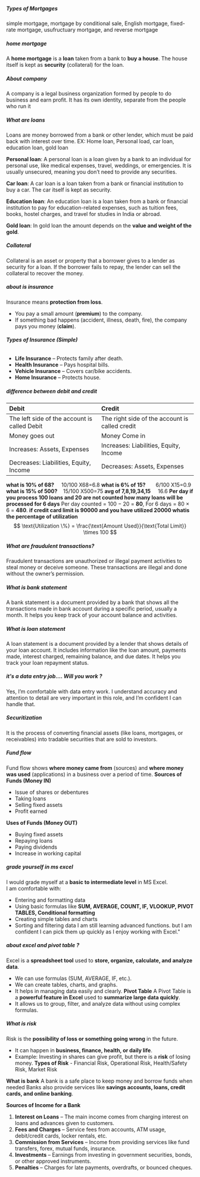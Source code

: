 ##### Types of Mortgages
simple mortgage, mortgage by conditional sale, English mortgage, fixed-rate mortgage, usufructuary mortgage, and reverse mortgage
##### home mortgage
A **home mortgage** is a **loan** taken from a bank to **buy a house**. The house itself is kept as **security** (collateral) for the loan.
##### About company
A company is a legal business organization formed by people to do business and earn profit. It has its own identity, separate from the people who run it
##### What are loans
Loans are money borrowed from a bank or other lender, which must be paid back with interest over time.
EX: Home loan, Personal load, car loan, education loan, gold loan

**Personal loan**: A personal loan is a loan given by a bank to an individual for personal use, like medical expenses, travel, weddings, or emergencies. It is usually unsecured, meaning you don’t need to provide any securities.

**Car loan**: A car loan is a loan taken from a bank or financial institution to buy a car. The car itself is kept as security.

**Education loan**: An education loan is a loan taken from a bank or financial institution to pay for education-related expenses, such as tuition fees, books, hostel charges, and travel for studies in India or abroad.

**Gold loan**: In gold loan the amount depends on the **value and weight of the gold**.
##### Collateral
Collateral is an asset or property that a borrower gives to a lender as security for a loan. If the borrower fails to repay, the lender can sell the collateral to recover the money.
##### about is insurance 
Insurance means **protection from loss**.
- You pay a small amount (**premium**) to the company.
- If something bad happens (accident, illness, death, fire), the company pays you money (**claim**).
###### **Types of Insurance (Simple)**
- **Life Insurance** – Protects family after death.    
- **Health Insurance** – Pays hospital bills.
- **Vehicle Insurance** – Covers car/bike accidents.
- **Home Insurance** – Protects house.
##### difference between debit and credit

| **Debit**                                    | **Credit**                                     |
| :------------------------------------------- | :--------------------------------------------- |
| The left side of the account is called Debit | The right side of the account is called credit |
| Money goes out                               | Money Come in                                  |
| Increases: Assets, Expenses                  | Increases: Liabilities, Equity, Income         |
| Decreases: Liabilities, Equity, Income       | Decreases: Assets, Expenses                    |

**what is 10% of 68?**     10/100 X68=6.8
**what is 6% of 15?**       6/100 X15=0.9
**what is 15% of 500?**    15/100 X500=75
**avg of 7,8,19,34,15**     16.6
**Per day if you process 100 loans and 20 are not counted how	many loans will be processed for 6 days** Per day counted = 100 − 20 = **80**, For 6 days = 80 × 6 = **480**.
**if credit card limit is 90000 and you have utilized 20000 whatis the percentage of utilization** 
$$
\text{Utilization \%} = \frac{\text{Amount Used}}{\text{Total Limit}} \times 100
$$
##### What are fraudulent transactions?
Fraudulent transactions are unauthorized or illegal payment activities to steal money or deceive someone. These transactions are illegal and done without the owner’s permission.
##### What is bank statement
A bank statement is a document provided by a bank that shows all the transactions made in bank account during a specific period, usually a month. It helps you keep track of your account balance and activities.
##### What is loan statement
A loan statement is a document provided by a lender that shows details of your loan account. It includes information like the loan amount, payments made, interest charged, remaining balance, and due dates. It helps you track your loan repayment status.
##### it's a data entry job…. Will you work ?
Yes, I’m comfortable with data entry work. I understand accuracy and attention to detail are very important in this role, and I’m confident I can handle that.
##### Securitization
It is the process of converting financial assets (like loans, mortgages, or receivables) into tradable securities that are sold to investors.
##### Fund flow
Fund flow shows **where money came from** (sources) and **where money was used** (applications) in a business over a period of time.
**Sources of Funds (Money IN)**
- Issue of shares or debentures
- Taking loans
- Selling fixed assets
- Profit earned

**Uses of Funds (Money OUT)**
- Buying fixed assets
- Repaying loans
- Paying dividends
- Increase in working capital
##### grade yourself in ms excel
I would grade myself at a **basic to intermediate level** in MS Excel.  
I am comfortable with:
- Entering and formatting data
- Using basic formulas like **SUM, AVERAGE, COUNT, IF, VLOOKUP, PIVOT TABLES, Conditional formatting**
- Creating simple tables and charts
- Sorting and filtering data
I am still learning advanced functions. but I am confident I can pick them up quickly as I enjoy working with Excel."
##### about excel and pivot table ?
Excel is a **spreadsheet tool** used to **store, organize, calculate, and analyze data**.
- We can use formulas (SUM, AVERAGE, IF, etc.).
- We can create tables, charts, and graphs.
- It helps in managing data easily and clearly.
**Pivot Table**
A Pivot Table is a **powerful feature in Excel** used to **summarize large data quickly**.
- It allows us to group, filter, and analyze data without using complex formulas.
##### What is risk
Risk is the **possibility of loss or something going wrong** in the future.
- It can happen in **business, finance, health, or daily life**.
- Example: Investing in shares can give profit, but there is a **risk** of losing money.
**Types of Risk** - Financial Risk, Operational Risk, Health/Safety Risk, Market Risk

**What is bank**
A bank is a safe place to keep money and borrow funds when needed
Banks also provide services like **savings accounts, loans, credit cards, and online banking**.

**Sources of Income for a Bank**
1. **Interest on Loans** – The main income comes from charging interest on loans and advances given to customers.
2. **Fees and Charges** – Service fees from accounts, ATM usage, debit/credit cards, locker rentals, etc.
3. **Commission from Services** – Income from providing services like fund transfers, forex, mutual funds, insurance.
4. **Investments** – Earnings from investing in government securities, bonds, or other approved instruments.
5. **Penalties** – Charges for late payments, overdrafts, or bounced cheques.
